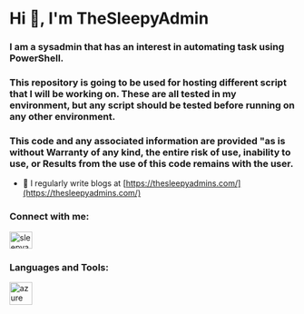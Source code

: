 <h1 align="left">Hi 👋, I'm TheSleepyAdmin</h1>
<h3 align="left">I am a sysadmin that has an interest in automating task using PowerShell. </h3>

<h3 align="left">This repository is going to be used for hosting different script that I will be working on. These are all tested in my environment, but any script should be tested before running on any other environment.</h3>
  
<h3 align="left">This code and any associated information are provided "as is without Warranty of any kind, the entire risk of use, inability to use, or  Results from the use of this code remains with the user.</h3>

- 📝 I regularly write blogs at [https://thesleepyadmins.com/](https://thesleepyadmins.com/)

<h3 align="left">Connect with me:</h3>
<p align="left">
<a href="https://twitter.com/TheSleepyAdmin" target="blank"><img align="center" src="https://raw.githubusercontent.com/rahuldkjain/github-profile-readme-generator/master/src/images/icons/Social/twitter.svg" alt="sleepyadmin" height="30" width="40" /></a>
</p>

<h3 align="left">Languages and Tools:</h3>
<p align="left"> <a href="https://azure.microsoft.com/en-in/" target="_blank" rel="noreferrer"> <img src="https://www.vectorlogo.zone/logos/microsoft_azure/microsoft_azure-icon.svg" alt="azure" width="40" height="40"/> </a> </p>

